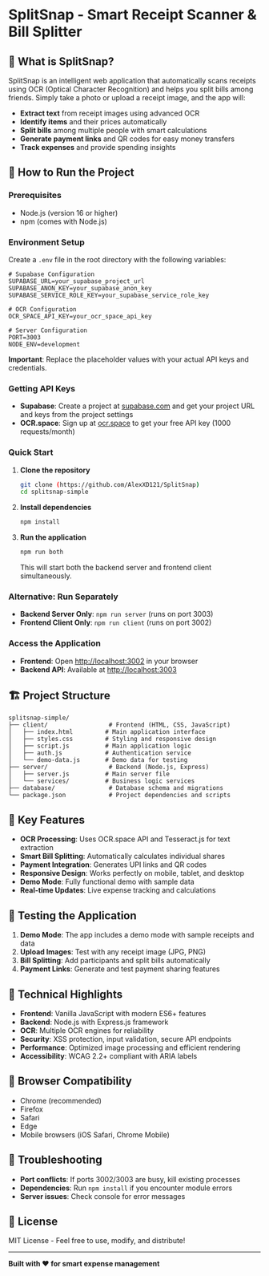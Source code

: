 # SplitSnap - Smart Receipt Scanner & Bill Splitter

## 🎯 What is SplitSnap?

SplitSnap is an intelligent web application that automatically scans receipts using OCR (Optical Character Recognition) and helps you split bills among friends. Simply take a photo or upload a receipt image, and the app will:

- **Extract text** from receipt images using advanced OCR
- **Identify items** and their prices automatically
- **Split bills** among multiple people with smart calculations
- **Generate payment links** and QR codes for easy money transfers
- **Track expenses** and provide spending insights

## 🚀 How to Run the Project

### Prerequisites

- Node.js (version 16 or higher)
- npm (comes with Node.js)

### Environment Setup

Create a `.env` file in the root directory with the following variables:

```env
# Supabase Configuration
SUPABASE_URL=your_supabase_project_url
SUPABASE_ANON_KEY=your_supabase_anon_key
SUPABASE_SERVICE_ROLE_KEY=your_supabase_service_role_key

# OCR Configuration
OCR_SPACE_API_KEY=your_ocr_space_api_key

# Server Configuration
PORT=3003
NODE_ENV=development
```

**Important**: Replace the placeholder values with your actual API keys and credentials.

### Getting API Keys

- **Supabase**: Create a project at [supabase.com](https://supabase.com) and get your project URL and keys from the project settings
- **OCR.space**: Sign up at [ocr.space](https://ocr.space) to get your free API key (1000 requests/month)

### Quick Start

1. **Clone the repository**

   ```bash
   git clone (https://github.com/AlexXD121/SplitSnap)
   cd splitsnap-simple
   ```

2. **Install dependencies**

   ```bash
   npm install
   ```

3. **Run the application**

   ```bash
   npm run both
   ```

   This will start both the backend server and frontend client simultaneously.

### Alternative: Run Separately

- **Backend Server Only**: `npm run server` (runs on port 3003)
- **Frontend Client Only**: `npm run client` (runs on port 3002)

### Access the Application

- **Frontend**: Open [http://localhost:3002](http://localhost:3002) in your browser
- **Backend API**: Available at [http://localhost:3003](http://localhost:3003)

## 🏗️ Project Structure

```
splitsnap-simple/
├── client/                 # Frontend (HTML, CSS, JavaScript)
│   ├── index.html         # Main application interface
│   ├── styles.css         # Styling and responsive design
│   ├── script.js          # Main application logic
│   ├── auth.js            # Authentication service
│   └── demo-data.js       # Demo data for testing
├── server/                 # Backend (Node.js, Express)
│   ├── server.js          # Main server file
│   └── services/          # Business logic services
├── database/               # Database schema and migrations
└── package.json            # Project dependencies and scripts
```

## 🔧 Key Features

- **OCR Processing**: Uses OCR.space API and Tesseract.js for text extraction
- **Smart Bill Splitting**: Automatically calculates individual shares
- **Payment Integration**: Generates UPI links and QR codes
- **Responsive Design**: Works perfectly on mobile, tablet, and desktop
- **Demo Mode**: Fully functional demo with sample data
- **Real-time Updates**: Live expense tracking and calculations

## 🧪 Testing the Application

1. **Demo Mode**: The app includes a demo mode with sample receipts and data
2. **Upload Images**: Test with any receipt image (JPG, PNG)
3. **Bill Splitting**: Add participants and split bills automatically
4. **Payment Links**: Generate and test payment sharing features

## 🌟 Technical Highlights

- **Frontend**: Vanilla JavaScript with modern ES6+ features
- **Backend**: Node.js with Express.js framework
- **OCR**: Multiple OCR engines for reliability
- **Security**: XSS protection, input validation, secure API endpoints
- **Performance**: Optimized image processing and efficient rendering
- **Accessibility**: WCAG 2.2+ compliant with ARIA labels

## 📱 Browser Compatibility

- Chrome (recommended)
- Firefox
- Safari
- Edge
- Mobile browsers (iOS Safari, Chrome Mobile)

## 🚨 Troubleshooting

- **Port conflicts**: If ports 3002/3003 are busy, kill existing processes
- **Dependencies**: Run `npm install` if you encounter module errors
- **Server issues**: Check console for error messages

## 📄 License

MIT License - Feel free to use, modify, and distribute!

---

**Built with ❤️ for smart expense management**
